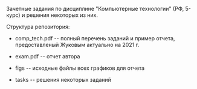 Зачетные задания по дисциплине "Компьютерные технологии" (РФ, 5-курс) и решения
некоторых из них.

Структура репозитория:

- comp_tech.pdf -- полный перечень заданий и пример отчета,
  предоставленый Жуковым актуально на 2021 г.

- exam.pdf -- отчет автора

- figs -- исходные файлы всех графиков для отчета

- tasks -- решения некоторых заданий
